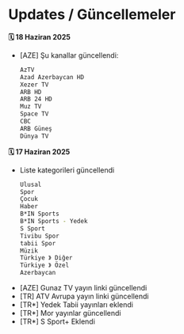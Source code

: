 # Updates / Güncellemeler
 
**🗓 18 Haziran 2025**
- [AZE] Şu kanallar güncellendi:
  ```bash
  AzTV
  Azad Azerbaycan HD
  Xezer TV
  ARB HD
  ARB 24 HD
  Muz TV
  Space TV
  CBC
  ARB Güneş
  Dünya TV
  ```
**🗓 17 Haziran 2025**
- Liste kategorileri güncellendi
  ```bash
  Ulusal
  Spor
  Çocuk
  Haber
  B*IN Sports
  B*IN Sports - Yedek
  S Sport
  Tivibu Spor
  tabii Spor
  Müzik
  Türkiye 》 Diğer
  Türkiye 》 Özel
  Azerbaycan
  ```
- [AZE] Gunaz TV yayın linki güncellendi
- [TR]  ATV Avrupa yayın linki güncellendi
- [TR*] Yedek Tabii yayınları eklendi
- [TR*] Mor yayınlar güncellendi
- [TR*] S Sport+ Eklendi

